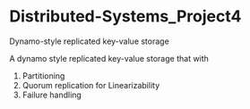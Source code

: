 # Distributed-Systems_Project4
 Dynamo-style replicated key-value storage
 
 
 A dynamo style replicated key-value storage that with 
 1. Partitioning
 2. Quorum replication for Linearizability
 3. Failure handling
 
